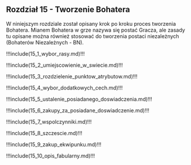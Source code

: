 ## Rozdział 15 -  Tworzenie Bohatera

W niniejszym rozdziale został opisany krok po kroku proces tworzenia Bohatera. Mianem Bohatera w grze nazywa się postać Gracza, ale zasady tu opisane można również stosować do tworzenia postaci niezależnych (Bohaterów Niezależnych - BN).  

!!!include(15_1_wybor_rasy.md)!!!

!!!include(15_2_umiejscowienie_w_swiecie.md)!!!

!!!include(15_3_rozdzielenie_punktow_atrybutow.md)!!!

!!!include(15_4_wybor_dodatkowych_cech.md)!!!

!!!include(15_5_ustalenie_posiadanego_doswiadczenia.md)!!!

!!!include(15_6_zakupy_za_posiadane_doswiadczenie.md)!!!

!!!include(15_7_wspolczynniki.md)!!!

!!!include(15_8_szczescie.md)!!!

!!!include(15_9_zakup_ekwipunku.md)!!!

!!!include(15_10_opis_fabularny.md)!!!